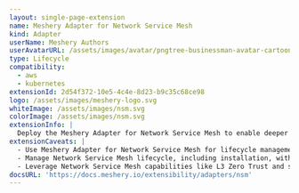 ```yaml
---
layout: single-page-extension
name: Meshery Adapter for Network Service Mesh
kind: Adapter
userName: Meshery Authors
userAvatarURL: /assets/images/avatar/pngtree-businessman-avatar-cartoon-style-png-image_1953664.jpg
type: Lifecycle
compatibility: 
  - aws
  - kubernetes
extensionId: 2d54f372-10e5-4c4e-8d23-b9c35c68ce98
logo: /assets/images/meshery-logo.svg
whiteImage: /assets/images/nsm.svg
colorImage: /assets/images/nsm.svg
extensionInfo: |
  Deploy the Meshery Adapter for Network Service Mesh to enable deeper lifecycle management of Network Service Mesh deployments.
extensionCaveats: |
  - Use Meshery Adapter for Network Service Mesh for lifecycle management of Network Service Mesh deployments.
  - Manage Network Service Mesh lifecycle, including installation, with Meshery Adapter for Network Service Mesh.
  - Leverage Network Service Mesh capabilities like L3 Zero Trust and seamless Kubernetes integration with Meshery Adapter for Network Service Mesh.
docsURL: 'https://docs.meshery.io/extensibility/adapters/nsm'
---
```

